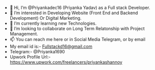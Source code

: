 - 👋 Hi, I’m @Priyankadec16 (Priyanka Yadav) as a Full stack Developer.
- 👀 I’m interested in Developing Website (Front End and Backend Development) Or Digital Marketing.
- 🌱 I’m currently learning new Technologies.
- 💞️ I’m looking to collaborate on Long Term Relatonship with Project Management.
- 📫 You can reach me here or in Social Media Telegram, or by email
- My email id is:- Fullstackd16@gmail.com
- Telegram:- @Priyanka1690
- Upwork Profile Url:- https://www.upwork.com/freelancers/priyankashannoy

<!---
Priyankadec/Priyankadec is a ✨ special ✨ repository because its `README.md` (this file) appears on your GitHub profile.
You can click the Preview link to take a look at your changes.
--->
